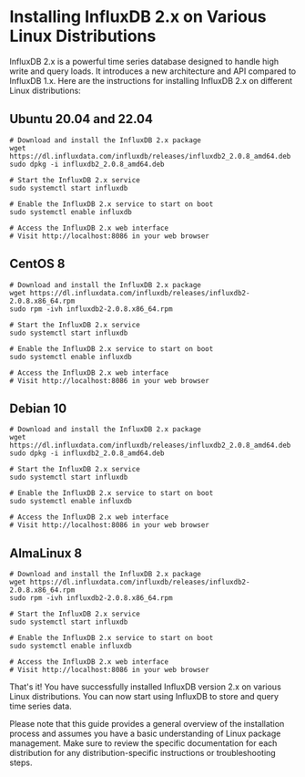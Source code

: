 # Installing InfluxDB 2.x on Various Linux Distributions

InfluxDB 2.x is a powerful time series database designed to handle high write and query loads. It introduces a new architecture and API compared to InfluxDB 1.x. Here are the instructions for installing InfluxDB 2.x on different Linux distributions:

## Ubuntu 20.04 and 22.04

```shell
# Download and install the InfluxDB 2.x package
wget https://dl.influxdata.com/influxdb/releases/influxdb2_2.0.8_amd64.deb
sudo dpkg -i influxdb2_2.0.8_amd64.deb

# Start the InfluxDB 2.x service
sudo systemctl start influxdb

# Enable the InfluxDB 2.x service to start on boot
sudo systemctl enable influxdb

# Access the InfluxDB 2.x web interface
# Visit http://localhost:8086 in your web browser
```

## CentOS 8

```shell
# Download and install the InfluxDB 2.x package
wget https://dl.influxdata.com/influxdb/releases/influxdb2-2.0.8.x86_64.rpm
sudo rpm -ivh influxdb2-2.0.8.x86_64.rpm

# Start the InfluxDB 2.x service
sudo systemctl start influxdb

# Enable the InfluxDB 2.x service to start on boot
sudo systemctl enable influxdb

# Access the InfluxDB 2.x web interface
# Visit http://localhost:8086 in your web browser
```

## Debian 10

```shell
# Download and install the InfluxDB 2.x package
wget https://dl.influxdata.com/influxdb/releases/influxdb2_2.0.8_amd64.deb
sudo dpkg -i influxdb2_2.0.8_amd64.deb

# Start the InfluxDB 2.x service
sudo systemctl start influxdb

# Enable the InfluxDB 2.x service to start on boot
sudo systemctl enable influxdb

# Access the InfluxDB 2.x web interface
# Visit http://localhost:8086 in your web browser
```

## AlmaLinux 8

```shell
# Download and install the InfluxDB 2.x package
wget https://dl.influxdata.com/influxdb/releases/influxdb2-2.0.8.x86_64.rpm
sudo rpm -ivh influxdb2-2.0.8.x86_64.rpm

# Start the InfluxDB 2.x service
sudo systemctl start influxdb

# Enable the InfluxDB 2.x service to start on boot
sudo systemctl enable influxdb

# Access the InfluxDB 2.x web interface
# Visit http://localhost:8086 in your web browser
```

That's it! You have successfully installed InfluxDB version 2.x on various Linux distributions. You can now start using InfluxDB to store and query time series data.

Please note that this guide provides a general overview of the installation process and assumes you have a basic understanding of Linux package management. Make sure to review the specific documentation for each distribution for any distribution-specific instructions or troubleshooting steps.

```

```

